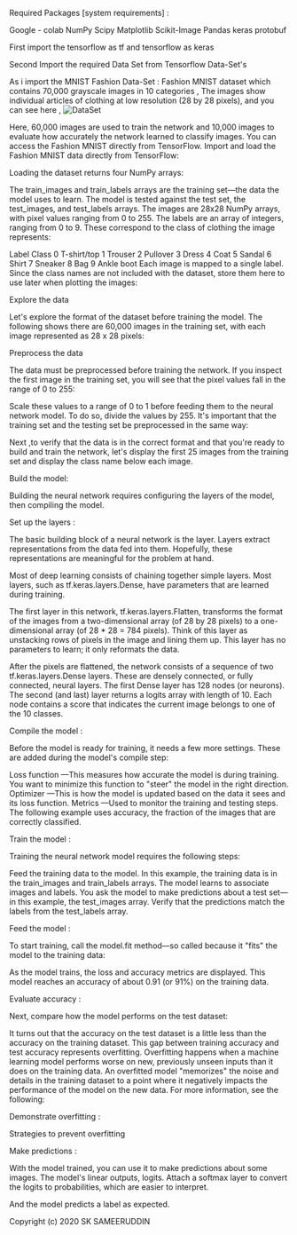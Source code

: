 Required Packages [system requirements] :


Google - colab
NumPy
Scipy
Matplotlib
Scikit-Image
Pandas
keras
protobuf

 First import the tensorflow as tf and tensorflow as keras
 
 Second Import the required Data Set from Tensorflow Data-Set's
 
 As i import the MNIST Fashion Data-Set :
  Fashion MNIST dataset which contains 70,000 grayscale images in 10 categories , 
  The images show individual articles of clothing at low resolution (28 by 28 pixels), and you can see here , 
  ![DataSet](https://user-images.githubusercontent.com/53463381/77216285-3e445a00-6b3f-11ea-8abd-557578e7d32e.PNG)
  
  Here, 60,000 images are used to train the network and 10,000 images to evaluate how accurately the network learned to classify images. You can access the Fashion MNIST directly from TensorFlow. Import and load the Fashion MNIST data directly from TensorFlow:
  
  
  Loading the dataset returns four NumPy arrays: 
  
  The train_images and train_labels arrays are the training set—the data the model uses to learn.
The model is tested against the test set, the test_images, and test_labels arrays.
The images are 28x28 NumPy arrays, with pixel values ranging from 0 to 255. The labels are an array of integers, ranging from 0 to 9. These correspond to the class of clothing the image represents:

Label	Class
0	T-shirt/top
1	Trouser
2	Pullover
3	Dress
4	Coat
5	Sandal
6	Shirt
7	Sneaker
8	Bag
9	Ankle boot
Each image is mapped to a single label. Since the class names are not included with the dataset, store them here to use later when plotting the images:


Explore the data

Let's explore the format of the dataset before training the model. The following shows there are 60,000 images in the training set, with each image represented as 28 x 28 pixels:

Preprocess the data

The data must be preprocessed before training the network. If you inspect the first image in the training set, you will see that the pixel values fall in the range of 0 to 255:




Scale these values to a range of 0 to 1 before feeding them to the neural network model. To do so, divide the values by 255. It's important that the training set and the testing set be preprocessed in the same way:


Next ,to verify that the data is in the correct format and that you're ready to build and train the network, let's display the first 25 images from the training set and display the class name below each image.


  
  Build the model:
  
Building the neural network requires configuring the layers of the model, then compiling the model.

Set up the layers :


The basic building block of a neural network is the layer. Layers extract representations from the data fed into them. Hopefully, these representations are meaningful for the problem at hand.

Most of deep learning consists of chaining together simple layers. Most layers, such as tf.keras.layers.Dense, have parameters that are learned during training.

  
  
  The first layer in this network, tf.keras.layers.Flatten, transforms the format of the images from a two-dimensional array (of 28 by 28 pixels) to a one-dimensional array (of 28 * 28 = 784 pixels). Think of this layer as unstacking rows of pixels in the image and lining them up. This layer has no parameters to learn; it only reformats the data.

After the pixels are flattened, the network consists of a sequence of two tf.keras.layers.Dense layers. These are densely connected, or fully connected, neural layers. The first Dense layer has 128 nodes (or neurons). The second (and last) layer returns a logits array with length of 10. Each node contains a score that indicates the current image belongs to one of the 10 classes.



Compile the model :

Before the model is ready for training, it needs a few more settings. These are added during the model's compile step:

Loss function —This measures how accurate the model is during training. You want to minimize this function to "steer" the model in the right direction.
Optimizer —This is how the model is updated based on the data it sees and its loss function.
Metrics —Used to monitor the training and testing steps. The following example uses accuracy, the fraction of the images that are correctly classified.


Train the model :

Training the neural network model requires the following steps:

Feed the training data to the model. In this example, the training data is in the train_images and train_labels arrays.
The model learns to associate images and labels.
You ask the model to make predictions about a test set—in this example, the test_images array.
Verify that the predictions match the labels from the test_labels array.

Feed the model :

To start training, call the model.fit method—so called because it "fits" the model to the training data:

As the model trains, the loss and accuracy metrics are displayed. This model reaches an accuracy of about 0.91 (or 91%) on the training data.


Evaluate accuracy :

Next, compare how the model performs on the test dataset:

It turns out that the accuracy on the test dataset is a little less than the accuracy on the training dataset. This gap between training accuracy and test accuracy represents overfitting. Overfitting happens when a machine learning model performs worse on new, previously unseen inputs than it does on the training data. An overfitted model "memorizes" the noise and details in the training dataset to a point where it negatively impacts the performance of the model on the new data. For more information, see the following:

Demonstrate overfitting :

Strategies to prevent overfitting 

Make predictions :

With the model trained, you can use it to make predictions about some images. The model's linear outputs, logits. Attach a softmax layer to convert the logits to probabilities, which are easier to interpret.


And the model predicts a label as expected.

Copyright (c) 2020 SK SAMEERUDDIN

